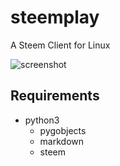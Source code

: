 # steemplay
A Steem Client for Linux

![screenshot](https://user-images.githubusercontent.com/15942848/36074594-89716b68-0f42-11e8-905d-96c3b8447d65.png)

## Requirements
- python3
  - pygobjects
  - markdown
  - steem
